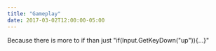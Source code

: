 ```yaml
---
title: "Gameplay"
date: 2017-03-02T12:00:00-05:00
---
```

Because there is more to if than just "if(Input.GetKeyDown("up")){...}"